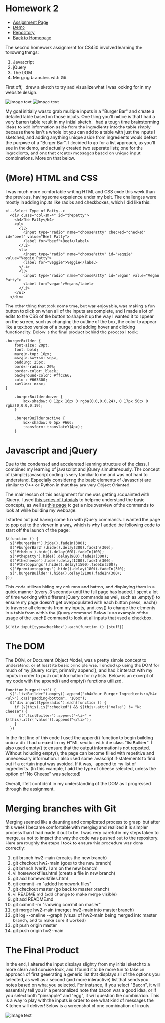 # Homework 2
* [Assignment Page](http://www.wou.edu/~morses/classes/cs46x/assignments/HW2.html)
* [Demo](https://jacewoods.github.io/CS460/Homework2/demo/index.html)
* [Repository](https://github.com/jacewoods/CS460/tree/master/homework2)
* [Back to Homepage](https://jacewoods.github.io/)

The second homework assignment for CS460 involved learning the following things:
1. Javascript
1. jQuery
1. The DOM
1. Merging branches with Git

First off, I drew a sketch to try and visualize what I was looking for in my website design.

![image text](/CS460/Homework2/hw2image1.jpg "Page 1 of Sketch")
![image text](/CS460/Homework2/hw2image2.jpg "Page 2 of Sketch")

My goal initially was to grab multiple inputs in a "Burger Bar" and create a detailed table based on those inputs. One thing you'll notice is that I had a very barren table result in my initial sketch. I had a tough time brainstorming ideas to add information aside from the ingredients into the table simply because there isn't a whole lot you can add to a table with just the inputs I sketched, and adding anything unique aside from ingredients would defeat the purpose of a "Burger Bar". I decided to go for a list approach, as you'll see in the demo, and actually created two seperate lists; one for the ingredients, and one that creates messages based on unique input combinations. More on that below.

# (More) HTML and CSS
I was much more comfortable writing HTML and CSS code this week than the previous, having some experience under my belt. The challenges were mostly in adding inputs like radios and checkboxes, which I did like this:

```
<!--Select Type of Patty-->
  <div class="col-sm-4" id="thepatty">
    <h4>The Patty</h4>
    <ul>
      <li>
        <input type="radio" name="choosePatty" checked="checked" id="beef" value="Beef Patty">
        <label for="beef">Beef</label>
      </li>
      <li>
        <input type="radio" name="choosePatty" id="veggie" value="Veggie Patty">
        <label for="veggie">Veggie</label>
      </li>
      <li>
        <input type="radio" name="choosePatty" id="vegan" value="Vegan Patty">
        <label for="vegan">Vegan</label>
      </li>
    </ul>
  </div>
```

The other thing that took some time, but was enjoyable, was making a fun button to click on when all of the inputs are complete, and I made a lot of edits to the CSS of the button to shape it up the way I wanted it to appear on the screen, such as changing the outline of the box, the color to appear like a textbox version of a burger, and adding hover and clicking functionality. Below is the final product behind the process I took:

```
.burgerBuilder {
    font-size: 20pt;
    font: bold;
    margin-top: 10px;
    margin-bottom: 50px;
    padding: 25px;
    border-radius: 20%;
    border-color: black;
    background-color: #ffcc66;
    color: #663300;
    outline: none;
}

    .burgerBuilder:hover {
        box-shadow: 0 12px 16px 0 rgba(0,0,0,0.24), 0 17px 50px 0 rgba(0,0,0,0.19);
    }

    .burgerBuilder:active {
        box-shadow: 0 5px #666;
        transform: translateY(4px);
    }
```

# Javascript and jQuery
Due to the condensed and accelerated learning structure of the class, I combined my learning of javascript and jQuery simultaneously. The concept of (simple) javascript coding is very familiar to me and was not hard to understand. Especially considering the basic elements of Javascript are similar to C++ or Python in that they are very Object Oriented.

The main lesson of this assignment for me was getting acquainted with jQuery. I used [this series of tutorials](https://www.youtube.com/watch?v=hMxGhHNOkCU&list=PLoYCgNOIyGABdI2V8I_SWo22tFpgh2s6_) to help me understand the basic concepts, as well as [this page](https://oscarotero.com/jquery/) to get a nice overview of the commands to look at while building my webpage.

I started out just having some fun with jQuery commands. I wanted the page to pop out to the viewer in a way, which is why I added the following code to start off the launch of the page:

```
$(function () {
  $('#burgerBar').hide().fadeIn(300);
  $('#burgerBar2').hide().delay(300).fadeIn(300);
  $('#thebun').hide().delay(600).fadeIn(300);
  $('#thepatty').hide().delay(900).fadeIn(300);
  $('#thecheese').hide().delay(1200).fadeIn(300);
  $('#thetoppings').hide().delay(1500).fadeIn(300);
  $('#premiumtoppings').hide().delay(1800).fadeIn(300);
  $('.burgerBuilder').hide().delay(2100).fadeIn(300);
});
```

This code utilizes hiding my columns and button, and displaying them in a quick manner (every .3 seconds) until the full page has loaded. I spent a lot of time working with different jQuery commands as well, such as .empty() to ensure my page doesn't get overpopulated with each button press, .each() to traverse all elements from my inputs, and .css() to change the elements in a table from within the jQuery command. Below is an example of the usage of the .each() command to look at all inputs that used a checkbox.
```
$('div input[type=checkbox').each(function () {stuff})
```

# The DOM
The DOM, or Document Object Model, was a pretty simple concept to understand, or at least its basic principle was. I ended up using the DOM for much of my jQuery script, primarily append(), and had it interact with my inputs in order to push out information for my lists. Below is an excerpt of my code with the append() and empty() functions utilized.

```
function burgerList() {
  $(".listBuilder").empty().append("<h4>Your Burger Ingredients:</h4><ul>").css("padding-bottom", "10px");
  $('div input[type=radio').each(function () {
    if ($(this).is(":checked") && $(this).attr('value') != "No Cheese") {
      $(".listBuilder").append("<li>" + $(this).attr('value')).append("</li>");
    }
  })
```

In the first line of this code I used the append() function to begin building onto a div I had created in my HTML section with the class "listBuilder". I also used empty() to ensure that the output information is not repeated. Without including empty(), the page can become filled with repetitive and unnecessary information. I also used some javascript if-statements to find out if a certain input was avoided. If it was, I append to my list of ingredients. (In this example, I add the type of cheese selected, unless the option of "No Cheese" was selected)

Overall, I felt confident in my understanding of the DOM as I progressed through the assignment.

# Merging branches with Git
Merging seemed like a daunting and complicated process to grasp, but after this week I became comfortable with merging and realized it is simpler process than I had made it out to be. I was very careful in my steps taken to merge, as not to impact the way the code was pushed out to the repository. Here are roughly the steps I took to ensure this procedure was done correctly:

1. git branch hw2-main (creates the new branch)
1. git checkout hw2-main (goes to the new branch)
1. git branch (verify I am on the new branch)
1. vi homeworkfiles.html (create a file in new branch)
1. git add homeworkfiles.html
1. git commit -m "added homework files"
1. git checkout master (go back to master branch)
1. vi README.md (add change to make merge visible)
1. git add README.md
1. git commit -m "showing commit on master"
1. git merge hw2-main (merges hw2-main into master branch)
1. git log --oneline --graph (visual of hw2-main being merged into master branch, and to make sure it worked)
1. git push origin master
1. git push origin hw2-main

# The Final Product
In the end, I altered the input displays slightly from my initial sketch to a more clean and concise look, and I found it to be more fun to take an approach of first generating a generic list that displays all of the options you selected, as well as a second (and more interactive) list that sends you notes based on what you selected. For instance, if you select "Bacon", it will essentially tell you in a personalized note that bacon was a good idea, or if you select both "pineapple" and "egg", it will question the combination. This is a way to play with the inputs in order to see what kind of messages the Kitchen will deliver! Below is a screenshot of one combination of inputs.

![image text](/CS460/Homework2/hw2pagedemo.PNG "Screenshot of my webpage")
